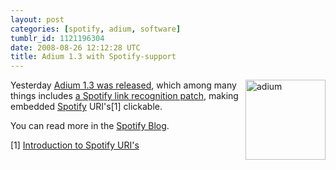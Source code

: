 ```yaml
---
layout: post
categories: [spotify, adium, software]
tumblr_id: 1121196304
date: 2008-08-26 12:12:28 UTC
title: Adium 1.3 with Spotify-support
---
```


<a href="http://adiumx.com/"><img src="/attachments/2008/08/adium.png" alt="adium" width="128" height="128" class="size-full wp-image-657" align="right" /></a>Yesterday <a href="http://adiumx.com/blog/2008/08/adium-13-what-is-the-air-speed-of-a-flying-duck/">Adium 1.3 was released</a>, which among many things includes <a href="http://trac.adiumx.com/ticket/9200">a Spotify link recognition patch</a>, making embedded <a href="http://www.spotify.com/">Spotify</a> URI's[1] clickable.

You can read more in the <a href="http://blog.spotify.com/archives/2008/08/27/clickable-spotify-uris-in-adium">Spotify Blog</a>.

[1] <a href="http://rsms.me/2007/07/18/an-introduction-to-spotify-uris.html">Introduction to Spotify URI's</a>
